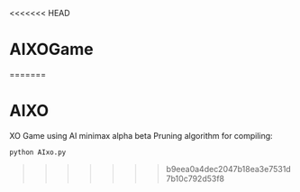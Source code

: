 <<<<<<< HEAD
# AIXOGame
=======
# AIXO

XO Game  using AI minimax alpha beta Pruning algorithm
for compiling:
```
python AIxo.py
```
>>>>>>> b9eea0a4dec2047b18ea3e7531d7b10c792d53f8
